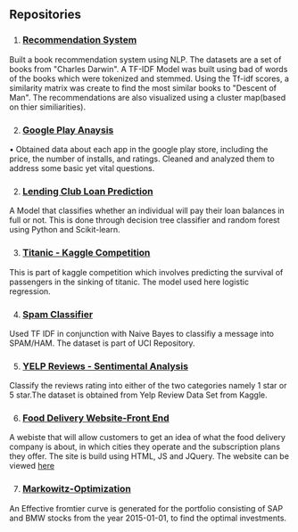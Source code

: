 
## Repositories




1. ### [Recommendation System](https://github.com/roheetnarayanan/book-recommendations)<br />
  Built a book recommendation system using NLP. The datasets are a set of books from "Charles Darwin". A TF-IDF Model was built using bad of words of the books which were tokenized and stemmed. Using the Tf-idf scores, a similarity matrix was create to find the most similar books to "Descent of Man". The recommendations are also visualized using a cluster map(based on thier similiarities).
   

2. ### [Google Play Anaysis](https://github.com/roheetnarayanan/google-play-analysis)<br />
  •	Obtained data about each app in the google play store, including the price, the number of installs, and ratings. Cleaned and analyzed them to address some basic yet vital questions. 
  

2. ### [Lending Club Loan Prediction](https://github.com/roheetnarayanan/LendingClub-Loan-Prediction)<br /> 
 A Model that classifies whether an individual will pay their loan balances in full or not. This is done through decision tree classifier and random forest using Python and Scikit-learn.
 
3. ### [Titanic - Kaggle Competition](https://github.com/roheetnarayanan/Titanic)
 This is part of kaggle competition which involves predicting the survival of passengers in the sinking of titanic. The model used here logistic regression. 
 
4. ### [Spam Classifier](https://github.com/roheetnarayanan/Spam)
 Used TF IDF in conjunction with Naive Bayes to classifiy a message into SPAM/HAM. The dataset is part of UCI Repository.

5. ### [YELP Reviews - Sentimental Analysis](https://github.com/roheetnarayanan/Sentimental-Analysis-for-Yelp-Review)
 Classify the reviews rating into either of the two categories namely 1 star or 5 star.The dataset is obtained from Yelp Review Data Set from Kaggle.
 
6. ### [Food Delivery Website-Front End](https://roheetnarayanan.in/Food-Website/)
 A webiste that will allow customers to get an idea of what the food delivery company is about, in which cities they operate and the subscription plans they offer. The site is build using HTML, JS and JQuery. The website can be viewed [here](https://roheetnarayanan.in/Food-Website/)
 
7. ### [Markowitz-Optimization](https://github.com/roheetnarayanan/Markowitz-Optimization)
 An Effective fromtier curve is generated for the portfolio consisting of SAP and BMW stocks from the year 2015-01-01, to find the optimal investments.  
